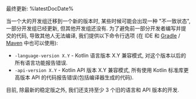 [//]: # (title: 兼容模式)

最终更新: %latestDocDate%

当一个大的开发组迁移到一个新的版本时, 某些时候可能会出现一种 "不一致状态", 一部分开发组已经更新, 但其他开发组还没有.
为了避免前一部分开发者编写并提交的代码, 导致其他人无法编译, 我们提供以下命令行选项
(在 IDE 和 [Gradle](gradle-compiler-options.md) / [Maven](maven.md#specify-compiler-options) 中也可以使用):

* `-language-version X.Y` - Kotlin 语言版本 X.Y 兼容模式, 对这个版本以后的所有语言功能报告错误.
* `-api-version X.Y` - Kotlin API 版本 X.Y 兼容模式, 所有使用 Kotlin 标准库更高版本 API 的代码报告错误(包括编译器生成的代码).

目前, 除最新的稳定版之外, 我们还支持至少 3 个旧的语言和 API 版本的开发.
